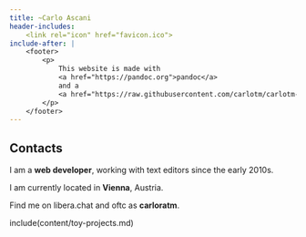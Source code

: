 ```yaml
---
title: ~Carlo Ascani
header-includes:
	<link rel="icon" href="favicon.ico">
include-after: |
	<footer>
		<p>
			This website is made with
			<a href="https://pandoc.org">pandoc</a>
			and a
			<a href="https://raw.githubusercontent.com/carlotm/carlotm-website/main/Makefile">Makefile</a>.
		</p>
	</footer>
---
```


## Contacts

I am a **web developer**, working with text editors since the early 2010s.

I am currently located in **Vienna**, Austria.

Find me on libera.chat and oftc as **carloratm**.

include(content/toy-projects.md)
